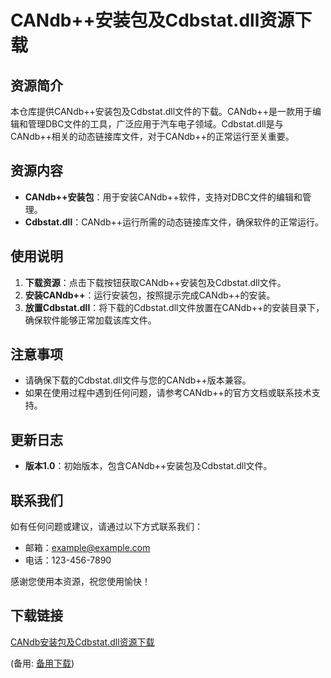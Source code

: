 # CANdb++安装包及Cdbstat.dll资源下载

## 资源简介
本仓库提供CANdb++安装包及Cdbstat.dll文件的下载。CANdb++是一款用于编辑和管理DBC文件的工具，广泛应用于汽车电子领域。Cdbstat.dll是与CANdb++相关的动态链接库文件，对于CANdb++的正常运行至关重要。

## 资源内容
- **CANdb++安装包**：用于安装CANdb++软件，支持对DBC文件的编辑和管理。
- **Cdbstat.dll**：CANdb++运行所需的动态链接库文件，确保软件的正常运行。

## 使用说明
1. **下载资源**：点击下载按钮获取CANdb++安装包及Cdbstat.dll文件。
2. **安装CANdb++**：运行安装包，按照提示完成CANdb++的安装。
3. **放置Cdbstat.dll**：将下载的Cdbstat.dll文件放置在CANdb++的安装目录下，确保软件能够正常加载该库文件。

## 注意事项
- 请确保下载的Cdbstat.dll文件与您的CANdb++版本兼容。
- 如果在使用过程中遇到任何问题，请参考CANdb++的官方文档或联系技术支持。

## 更新日志
- **版本1.0**：初始版本，包含CANdb++安装包及Cdbstat.dll文件。

## 联系我们
如有任何问题或建议，请通过以下方式联系我们：
- 邮箱：example@example.com
- 电话：123-456-7890

感谢您使用本资源，祝您使用愉快！

## 下载链接
[CANdb安装包及Cdbstat.dll资源下载](https://pan.quark.cn/s/4679439d701b) 

(备用: [备用下载](https://pan.baidu.com/s/1iGgOtbgXWVJYm0KRq2I-Pw?pwd=1234))
